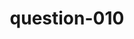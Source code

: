---
layout: question
title: question-010
number: 010
question: Name a famous wizard.
answer1: Harry Potter | 37
answer2: Merlin | 26
answer3: Gandalf | 11
answer4: Dr. Strange | 9
answer5: The Wizard of Oz | 8
answer6: Voldemort | 3
answer7: Newt Scamander | 2
answer8:
answer9:
answer10:
---